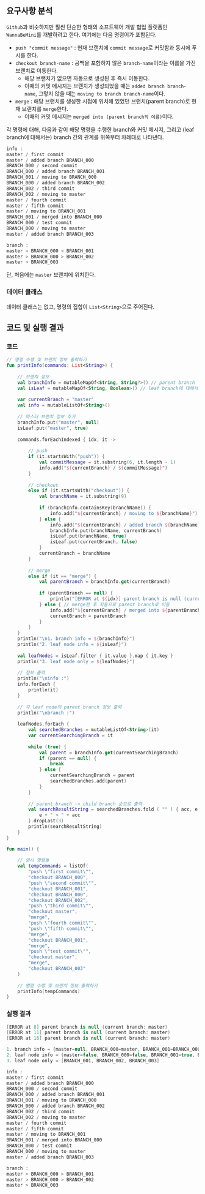 ## 요구사항 분석
```Github```과 비슷하지만 훨씬 단순한 형태의 소프트웨어 개발 협업 플랫폼인 ```WannaBeMini```를 개발하려고 한다. 여기에는 다음 명령어가 포함된다.
* ```push "commit message"``` : 현재 브랜치에 ```commit message```로 커밋함과 동시에 푸시를 한다.
* ```checkout branch-name``` : 공백을 포함하지 않은 ```branch-name```이라는 이름을 가진 브랜치로 이동한다.
  * 해당 브랜치가 없으면 자동으로 생성된 후 즉시 이동한다.
  * 이때의 커밋 메시지는 브랜치가 생성되었을 때는 ```added branch branch-name```, 그렇지 않을 때는 ```moving to branch branch-name```이다.
* ```merge``` : 해당 브랜치를 생성한 시점에 위치해 있었던 브랜치(parent branch)로 현재 브랜치를 ```merge```한다.
  * 이때의 커밋 메시지는 ```merged into (parent branch의 이름)```이다.

각 명령에 대해, 다음과 같이 해당 명령을 수행한 branch와 커밋 메시지, 그리고 (leaf branch에 대해서는) branch 간의 관계를 위쪽부터 차례대로 나타낸다.
```kotlin
info :
master / first commit
master / added branch BRANCH_000
BRANCH_000 / second commit
BRANCH_000 / added branch BRANCH_001
BRANCH_001 / moving to BRANCH_000
BRANCH_000 / added branch BRANCH_002
BRANCH_002 / third commit
BRANCH_002 / moving to master
master / fourth commit
master / fifth commit
master / moving to BRANCH_001
BRANCH_001 / merged into BRANCH_000
BRANCH_000 / test commit
BRANCH_000 / moving to master
master / added branch BRANCH_003

branch :
master > BRANCH_000 > BRANCH_001
master > BRANCH_000 > BRANCH_002
master > BRANCH_003
```

단, 처음에는 ```master``` 브랜치에 위치한다.

### 데이터 클래스
데이터 클래스는 없고, 명령의 집합이 ```List<String>```으로 주어진다.

## 코드 및 실행 결과
### 코드
```kotlin
// 명령 수행 및 브랜치 정보 출력하기
fun printInfo(commands: List<String>) {
    
    // 브랜치 정보
    val branchInfo = mutableMapOf<String, String?>() // parent branch
    val isLeaf = mutableMapOf<String, Boolean>() // leaf branch에 대해서만 브랜치 간 관계 출력
    
    var currentBranch = "master"
    val info = mutableListOf<String>()
    
    // 마스터 브랜치 정보 추가
    branchInfo.put("master", null)
    isLeaf.put("master", true)
    
    commands.forEachIndexed { idx, it ->
        
        // push
        if (it.startsWith("push")) {
            val commitMessage = it.substring(6, it.length - 1)
            info.add("${currentBranch} / ${commitMessage}")
        }
        
        // checkout
        else if (it.startsWith("checkout")) {
            val branchName = it.substring(9)
            
            if (branchInfo.containsKey(branchName)) {
                info.add("${currentBranch} / moving to ${branchName}")
            } else {
                info.add("${currentBranch} / added branch ${branchName}")
                branchInfo.put(branchName, currentBranch)
                isLeaf.put(branchName, true)
                isLeaf.put(currentBranch, false)
            }
            currentBranch = branchName
        }
        
        // merge
        else if (it == "merge") {
            val parentBranch = branchInfo.get(currentBranch)
            
            if (parentBranch == null) {
                println("[ERROR at ${idx}] parent branch is null (current branch: ${currentBranch})")
            } else { // merge한 후 자동으로 parent branch로 이동
                info.add("${currentBranch} / merged into ${parentBranch}")
                currentBranch = parentBranch
            }
        }
    }
    println("\n1. branch info = ${branchInfo}")
    println("2. leaf node info = ${isLeaf}")
    
    val leafNodes = isLeaf.filter { it.value }.map { it.key }
    println("3. leaf node only = ${leafNodes}")
    
    // 정보 출력
    println("\ninfo :")
    info.forEach {
        println(it)
    }
    
    // 각 leaf node의 parent branch 정보 출력
    println("\nbranch :")
    
    leafNodes.forEach {
        val searchedBranches = mutableListOf<String>(it)
        var currentSearchingBranch = it
        
        while (true) {
            val parent = branchInfo.get(currentSearchingBranch)
            if (parent == null) {
                break
            } else {
                currentSearchingBranch = parent
                searchedBranches.add(parent)
            }
        }
        
        // parent branch -> child branch 순으로 출력
        val searchResultString = searchedBranches.fold ( "" ) { acc, e ->
            e + " > " + acc 
        }.dropLast(3)
        println(searchResultString)
    }
}

fun main() {
    
    // 임시 명령들
    val tempCommands = listOf(
        "push \"first commit\"",
        "checkout BRANCH_000",
        "push \"second commit\"",
        "checkout BRANCH_001",
        "checkout BRANCH_000",
        "checkout BRANCH_002",
        "push \"third commit\"",
        "checkout master",
        "merge",
        "push \"fourth commit\"",
        "push \"fifth commit\"",
        "merge",
        "checkout BRANCH_001",
        "merge",
        "push \"test commit\"",
        "checkout master",
        "merge",
        "checkout BRANCH_003"
    )
    
    // 명령 수행 및 브랜치 정보 출력하기
    printInfo(tempCommands)
}
```

### 실행 결과
```kotlin
[ERROR at 8] parent branch is null (current branch: master)
[ERROR at 11] parent branch is null (current branch: master)
[ERROR at 16] parent branch is null (current branch: master)

1. branch info = {master=null, BRANCH_000=master, BRANCH_001=BRANCH_000, BRANCH_002=BRANCH_000, BRANCH_003=master}
2. leaf node info = {master=false, BRANCH_000=false, BRANCH_001=true, BRANCH_002=true, BRANCH_003=true}
3. leaf node only = [BRANCH_001, BRANCH_002, BRANCH_003]

info :
master / first commit
master / added branch BRANCH_000
BRANCH_000 / second commit
BRANCH_000 / added branch BRANCH_001
BRANCH_001 / moving to BRANCH_000
BRANCH_000 / added branch BRANCH_002
BRANCH_002 / third commit
BRANCH_002 / moving to master
master / fourth commit
master / fifth commit
master / moving to BRANCH_001
BRANCH_001 / merged into BRANCH_000
BRANCH_000 / test commit
BRANCH_000 / moving to master
master / added branch BRANCH_003

branch :
master > BRANCH_000 > BRANCH_001
master > BRANCH_000 > BRANCH_002
master > BRANCH_003
```
